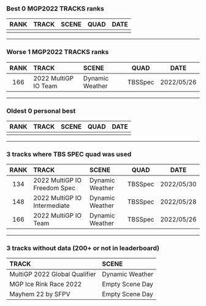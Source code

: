 ### Best 0 MGP2022 TRACKS ranks
|RANK|TRACK|SCENE|QUAD|DATE|
|:---:|:---|:---|:---:|:---:|
||||||
---
### Worse 1 MGP2022 TRACKS ranks
|RANK|TRACK|SCENE|QUAD|DATE|
|:---:|:---|:---|:---:|:---:|
|166|2022 MultiGP IO Team|Dynamic Weather|TBSSpec|2022/05/26|
---
### Oldest 0 personal best
|RANK|TRACK|SCENE|QUAD|DATE|
|:---:|:---|:---|:---:|:---:|
||||||
---
### 3 tracks where TBS SPEC quad was used
|RANK|TRACK|SCENE|QUAD|DATE|
|:---:|:---|:---|:---:|:---:|
|134|2022 MultiGP IO Freedom Spec|Dynamic Weather|TBSSpec|2022/05/30|
|148|2022 MultiGP IO Intermediate|Dynamic Weather|TBSSpec|2022/05/28|
|166|2022 MultiGP IO Team|Dynamic Weather|TBSSpec|2022/05/26|
---
### 3 tracks without data (200+ or not in leaderboard)
|TRACK|SCENE|
|:---|:---|
|MultiGP 2022 Global Qualifier|Dynamic Weather|
|MGP Ice Rink Race 2022|Empty Scene Day|
|Mayhem 22 by SFPV|Empty Scene Day|
